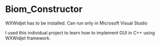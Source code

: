 # Biom_Constructor

WXWidjet has to be installed.
Can run only in Microsoft Visual Studio

I used this individual project to learn how to implement GUI in C++ using WXWidjet framework.
